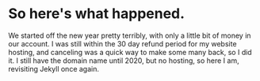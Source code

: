 # So here's what happened.

We started off the new year pretty terribly, with only a little bit of money in our account. I was still within the 30 day refund period for my website hosting, and canceling was a quick way to make some many back, so I did it. I still have the domain name until 2020, but no hosting, so here I am, revisiting Jekyll once again.